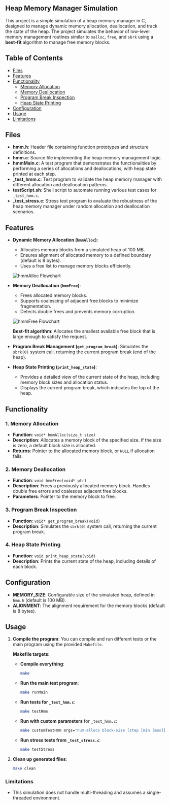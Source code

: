 ## Heap Memory Manager Simulation

This project is a simple simulation of a heap memory manager in C, designed to manage dynamic memory allocation, deallocation, and track the state of the heap. The project simulates the behavior of low-level memory management routines similar to `malloc`, `free`, and `sbrk` using a **best-fit** algorithm to manage free memory blocks.

## Table of Contents

- [Files](#files)
- [Features](#features)
- [Functionality](#functionality)
  - [Memory Allocation](#1-memory-allocation)
  - [Memory Deallocation](#2-memory-deallocation)
  - [Program Break Inspection](#3-program-break-inspection)
  - [Heap State Printing](#4-heap-state-printing)
- [Configuration](#configuration)
- [Usage](#usage)
- [Limitations](#limitations)

## Files

- **hmm.h**: Header file containing function prototypes and structure definitions.
- **hmm.c**: Source file implementing the heap memory management logic.
- **hmmMain.c**: A test program that demonstrates the functionalities by performing a series of allocations and deallocations, with heap state printed at each step.
- **_test_hmm.c**: Test program to validate the heap memory manager with different allocation and deallocation patterns.
- **testScript.sh**: Shell script to automate running various test cases for `_test_hmm.c`.
- **_test_stress.c**: Stress test program to evaluate the robustness of the heap memory manager under random allocation and deallocation scenarios.

## Features

- **Dynamic Memory Allocation (`hmmAlloc`)**: 
  - Allocates memory blocks from a simulated heap of 100 MB.
  - Ensures alignment of allocated memory to a defined boundary (default is 8 bytes).
  - Uses a free list to manage memory blocks efficiently.

  ![hmmAlloc Flowchart](./visuals/hmmAllocFlow.svg)

- **Memory Deallocation (`hmmFree`)**: 
  - Frees allocated memory blocks.
  - Supports coalescing of adjacent free blocks to minimize fragmentation.
  - Detects double frees and prevents memory corruption.

  ![hmmFree Flowchart](./visuals/hmmFreeFlow.svg)

  **Best-fit algorithm**: Allocates the smallest available free block that is large enough to satisfy the request.

- **Program Break Management (`get_program_break`)**: Simulates the `sbrk(0)` system call, returning the current program break (end of the heap).

- **Heap State Printing (`print_heap_state`)**:
  - Provides a detailed view of the current state of the heap, including memory block sizes and allocation status.
  - Displays the current program break, which indicates the top of the heap.

## Functionality

### 1. Memory Allocation

- **Function**: `void* hmmAlloc(size_t size)`
- **Description**: Allocates a memory block of the specified size. If the size is zero, a default block size is allocated.
- **Returns**: Pointer to the allocated memory block, or `NULL` if allocation fails.

### 2. Memory Deallocation

- **Function**: `void hmmFree(void* ptr)`
- **Description**: Frees a previously allocated memory block. Handles double free errors and coalesces adjacent free blocks.
- **Parameters**: Pointer to the memory block to free.

### 3. Program Break Inspection

- **Function**: `void* get_program_break(void)`
- **Description**: Simulates the `sbrk(0)` system call, returning the current program break.

### 4. Heap State Printing

- **Function**: `void print_heap_state(void)`
- **Description**: Prints the current state of the heap, including details of each block.

## Configuration

- **MEMORY_SIZE**: Configurable size of the simulated heap, defined in `hmm.h` (default is 100 MB).
- **ALIGNMENT**: The alignment requirement for the memory blocks (default is 8 bytes).

## Usage
1. **Compile the program**:
   You can compile and run different tests or the main program using the provided `Makefile`.

   **Makefile targets**:
   - **Compile everything**: 
     ```bash
     make
     ```

   - **Run the main test program**:
     ```bash
     make runMain
     ```
   - **Run tests for `_test_hmm.c`**:
     ```bash
     make testHmm
     ```
   - **Run with custom parameters** for `_test_hmm.c`:
     ```bash
     make customTestHmm args="num-allocs block-size [step [min [max]]]"
     ```
   - **Run stress tests from `_test_stress.c`**:
     ```bash
     make testStress
     ```

2. **Clean up generated files**:
   ```bash
   make clean
   ```



### Limitations

- This simulation does not handle multi-threading and assumes a single-threaded environment.

